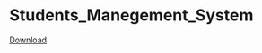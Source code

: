 # Students_Manegement_System
<a href="https://github.com/tharindadamruwa/Students_Manegement_System/raw/main/Studen%20Manegement%20System.exe">
	Download
</a>